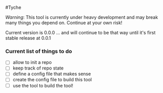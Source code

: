 #Tyche

*Warning*: This tool is currently under heavy development and may break many things you depend on. Continue at your own risk!

Current version is 0.0.0 ... and will continue to be that way until it's first stable release at 0.0.1

### Current list of things to do

- [ ] allow to init a repo
- [ ] keep track of repo state
- [ ] define a config file that makes sense
- [ ] create the config file to build this tool
- [ ] use the tool to build the tool!
